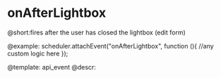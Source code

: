 onAfterLightbox
=============

@short:fires after the user has closed the lightbox (edit form)
	

@example: 
scheduler.attachEvent("onAfterLightbox", function (){
	//any custom logic here
});


@template:	api_event
@descr: 
